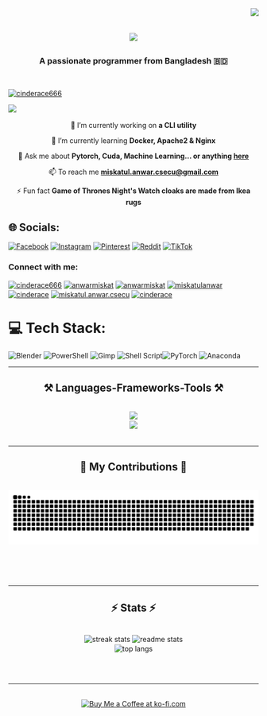 <img align="right" src="https://visitor-badge.laobi.icu/badge?page_id=miskatul-anwar.miskatul-anwar" />

<h1 align="center">
    <img src="https://readme-typing-svg.herokuapp.com/?font=Righteous&size=35&center=true&vCenter=true&width=500&height=70&duration=4000&lines=Hi+There!+👋;+I'm+Miskatul+Anwar!;" />
</h1>

<h3 align="center">A passionate programmer from Bangladesh 🇧🇩</h3>

<br/>
<p align="left"> <a href="https://twitter.com/cinderace666" target="blank"><img src="https://img.shields.io/twitter/follow/cinderace666?logo=twitter&style=for-the-badge" alt="cinderace666" /></a> </p>

![](https://github-profile-trophy.vercel.app/?username=miskatul-anwar&theme=radical&no-frame=true&no-bg=true&margin-w=4)


<div align="center">
 
 🔭 I’m currently working on **a CLI utility**
 
 🌱 I’m currently learning **Docker, Apache2 & Nginx**

💬 Ask me about **Pytorch, Cuda, Machine Learning... or anything [here](https://github.com/miskatul-anwar/miskatul-anwar/issues)**

📫 To reach me **miskatul.anwar.csecu@gmail.com**

⚡ Fun fact **Game of Thrones Night's Watch cloaks are made from Ikea rugs**

 </div>
 

 
 ## 🌐 Socials:
[![Facebook](https://img.shields.io/badge/Facebook-%231877F2.svg?logo=Facebook&logoColor=white)](https://facebook.com/anwarmiskat) [![Instagram](https://img.shields.io/badge/Instagram-%23E4405F.svg?logo=Instagram&logoColor=white)](https://instagram.com/anwarmiskat) [![Pinterest](https://img.shields.io/badge/Pinterest-%23E60023.svg?logo=Pinterest&logoColor=white)](https://pinterest.com/miskat666u) [![Reddit](https://img.shields.io/badge/Reddit-%23FF4500.svg?logo=Reddit&logoColor=white)](https://reddit.com/user/Mishkat-Fake666u) [![TikTok](https://img.shields.io/badge/TikTok-%23000000.svg?logo=TikTok&logoColor=white)](https://tiktok.com/@miskat666u) 
<h3 align="left">Connect with me:</h3>
<p align="left">
<a href="https://twitter.com/cinderace666" target="blank"><img align="center" src="https://raw.githubusercontent.com/rahuldkjain/github-profile-readme-generator/master/src/images/icons/Social/twitter.svg" alt="cinderace666" height="30" width="40" /></a>
<a href="https://fb.com/anwarmiskat" target="blank"><img align="center" src="https://raw.githubusercontent.com/rahuldkjain/github-profile-readme-generator/master/src/images/icons/Social/facebook.svg" alt="anwarmiskat" height="30" width="40" /></a>
<a href="https://instagram.com/anwarmiskat" target="blank"><img align="center" src="https://raw.githubusercontent.com/rahuldkjain/github-profile-readme-generator/master/src/images/icons/Social/instagram.svg" alt="anwarmiskat" height="30" width="40" /></a>
<a href="https://www.codechef.com/users/miskatulanwar" target="blank"><img align="center" src="https://cdn.jsdelivr.net/npm/simple-icons@3.1.0/icons/codechef.svg" alt="miskatulanwar" height="30" width="40" /></a>
<a href="https://www.hackerrank.com/cinderace" target="blank"><img align="center" src="https://raw.githubusercontent.com/rahuldkjain/github-profile-readme-generator/master/src/images/icons/Social/hackerrank.svg" alt="cinderace" height="30" width="40" /></a>
<a href="https://codeforces.com/profile/miskatul.anwar.csecu" target="blank"><img align="center" src="https://raw.githubusercontent.com/rahuldkjain/github-profile-readme-generator/master/src/images/icons/Social/codeforces.svg" alt="miskatul.anwar.csecu" height="30" width="40" /></a>
<a href="https://www.leetcode.com/cinderace" target="blank"><img align="center" src="https://raw.githubusercontent.com/rahuldkjain/github-profile-readme-generator/master/src/images/icons/Social/leet-code.svg" alt="cinderace" height="30" width="40" /></a>
</p>

# 💻 Tech Stack:
![Blender](https://img.shields.io/badge/blender-%23F5792A.svg?style=for-the-badge&logo=blender&logoColor=white) ![PowerShell](https://img.shields.io/badge/PowerShell-%235391FE.svg?style=for-the-badge&logo=powershell&logoColor=white) ![Gimp](https://img.shields.io/badge/Gimp-657D8B?style=for-the-badge&logo=gimp&logoColor=FFFFFF) ![Shell Script](https://img.shields.io/badge/shell_script-%23121011.svg?style=for-the-badge&logo=gnu-bash&logoColor=white)![PyTorch](https://img.shields.io/badge/PyTorch-%23EE4C2C.svg?style=for-the-badge&logo=PyTorch&logoColor=white) ![Anaconda](https://img.shields.io/badge/Anaconda-%2344A833.svg?style=for-the-badge&logo=anaconda&logoColor=white)



 <hr/>
 
<h2 align="center">⚒️ Languages-Frameworks-Tools ⚒️</h2>
<br/>
<div align="center">
    <img src="https://skillicons.dev/icons?i=neovim,emacs,vscode,github,git,pytorch,anaconda,cuda" /><br>
    <img src="https://skillicons.dev/icons?i=c,cpp,python,javascript,java,flask,html,css," /><br>
</div>

<br/>
<hr/>

<div align="center">
  <h2>🐍 My Contributions 🐍</h2>
  <br>
  <img alt="snake eating my contributions" src="https://raw.githubusercontent.com/salesp07/salesp07/output/github-contribution-grid-snake.svg" />
  
  <br/><br/><br/>
</div>

<hr/>

<h2 align="center">⚡ Stats ⚡</h2>
<br>
<div align=center>
  <img width=390 src="https://github-readme-streak-stats-salesp07.vercel.app/?user=salesp07&count_private=true&theme=react&border_radius=10" alt="streak stats"/>
  <img width=390 src="https://github-readme-stats-salesp07.vercel.app/api?username=miskatul-anwar&count_private=true&show_icons=true&theme=react&rank_icon=github&border_radius=10" alt="readme stats" />
  <br/>
  <img width=325 align="center" src="https://github-readme-stats-salesp07.vercel.app/api/top-langs/?username=miskatul-anwar&hide=HTML&langs_count=8&layout=compact&theme=react&border_radius=10&size_weight=0.5&count_weight=0.5&exclude_repo=github-readme-stats" alt="top langs" />
</div>

<br/><br/>

<hr/>

<br/>

<div align="center">
<a href='https://ko-fi.com/miskatulanwar' target='_blank'><img height='64' style='border:0px;height:64px;' src='https://storage.ko-fi.com/cdn/kofi1.png?v=3' border='0' alt='Buy Me a Coffee at ko-fi.com' /></a>
</div>

<br/>
